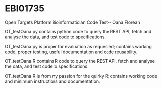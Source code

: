 # EBI01735
Open Targets Platform Bioinformatician Code Test-- Oana Florean

OT_testOana.py contains python code to query the REST API, fetch and analyse the data, and test code to specifications.

OT_testOana.py is proper for evaluation as requested; contains working code, proper testing, useful documentation and code reusability.


OT_testOana.R contains R code to query the REST API, fetch and analyse the data, and test code to specifications.

OT_testOana.R is from my passion for the quirky R; contains working code and minimum instructions and documentation.
 
